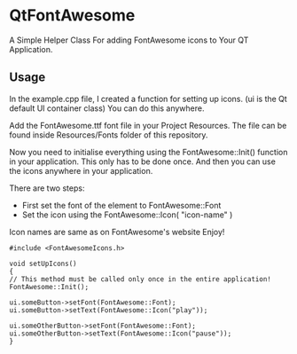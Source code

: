 # QtFontAwesome
A Simple Helper Class For adding FontAwesome icons to Your QT Application.

## Usage

In the example.cpp file, I created a function for setting up icons. (ui is the Qt default UI container class)
You can do this anywhere.

Add the FontAwesome.ttf font file in your Project Resources. The file can be found inside Resources/Fonts folder of this repository.

Now you need to initialise everything using the FontAwesome::Init() function in your application. This only has to be done once. 
And then you can use the icons anywhere in your application.

There are two steps:
* First set the font of the element to FontAwesome::Font
* Set the icon using the FontAwesome::Icon( "icon-name" )

Icon names are same as on FontAwesome's website
Enjoy!

    #include <FontAwesomeIcons.h>

    void setUpIcons()
    {
	// This method must be called only once in the entire application!
	FontAwesome::Init();

	ui.someButton->setFont(FontAwesome::Font);
	ui.someButton->setText(FontAwesome::Icon("play"));

	ui.someOtherButton->setFont(FontAwesome::Font);
	ui.someOtherButton->setText(FontAwesome::Icon("pause"));
    } 
